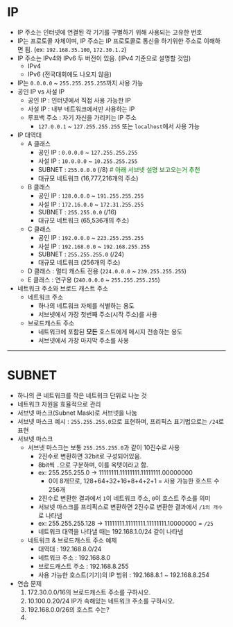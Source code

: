 # IP
- IP 주소는 인터넷에 연결된 각 기기를 구별하기 위해 사용되는 고유한 번호
- IP는 프로토콜 자체이며, IP 주소는 IP 프로토콜로 통신을 하기위한 주소로 이해하면 됨. (ex: `192.168.35.100`, `172.30.1.2`)
- IP 주소는 IPv4와 IPv6 두 버전이 있음. (IPv4 기준으로 설명할 것임)
    - IPv4 
    - IPv6 (전국대회에도 나오지 않음)
- IP는 `0.0.0.0` ~ `255.255.255.255`까지 사용 가능
- 공인 IP vs 사설 IP
    - 공인 IP : 인터넷에서 직접 사용 가능한 IP
    - 사설 IP : 내부 네트워크에서만 사용하는 IP
    - 루프백 주소 : 자기 자신을 가리키는 IP 주소
        - `127.0.0.1` ~ `127.255.255.255` 또는 `localhost`에서 사용 가능
- IP 대역대
    - A 클래스
        - 공인 IP : `0.0.0.0` ~ `127.255.255.255`
        - 사설 IP : `10.0.0.0` ~ `10.255.255.255`
        - SUBNET : `255.0.0.0` (/8) <b style="color: green; font-weight: normal;"># 아래 서브넷 설명 보고오는거 추천</b>
        - 대규모 네트워크 (16,777,216개의 주소)
    - B 클래스
        - 공인 IP : `128.0.0.0` ~ `191.255.255.255`
        - 사설 IP : `172.16.0.0` ~ `172.31.255.255`
        - SUBNET : `255.255.0.0` (/16)
        - 대규모 네트워크 (65,536개의 주소)
    - C 클래스
        - 공인 IP : `192.0.0.0` ~ `223.255.255.255`
        - 사설 IP : `192.168.0.0` ~ `192.168.255.255`
        - SUBNET : `255.255.255.0` (/24)
        - 대규모 네트워크 (256개의 주소)
    - D 클래스 : 멀티 캐스트 전용 (`224.0.0.0` ~ `239.255.255.255`)
    - E 클래스 : 연구용 (`240.0.0.0` ~ `255.255.255.255`)
- 네트워크 주소와 브로드 캐스트 주소
    - 네트워크 주소
        - 하나의 네트워크 자체를 식별하는 용도
        - 서브넷에서 가장 첫번째 주소(시작 주소)를 사용
    - 브로드캐스트 주소
        - 네트워크에 포함된 __모든__ 호스트에게 메시지 전송하는 용도
        - 서브넷에서 가장 마지막 주소를 사용
-----
# SUBNET
- 하나의 큰 네트워크를 작은 네트워크 단위로 나눈 것
- 네트워크 자원을 효율적으로 관리
- 서브넷 마스크(Subnet Mask)로 서브넷을 나눔
- 서브넷 마스크 예시 : `255.255.255.0`으로 표현하며, 프리픽스 표기법으로는 `/24`로 표현
- 서브넷 마스크
    - 서브넷 마스크는 보통 `255.255.255.0`과 같이 10진수로 사용
        - 2진수로 변환하면 32bit로 구성되어있음.
        - 8bit씩 `.`으로 구분하며, 이를 옥텟이라고 함.
        - ex: 255.255.255.0 -> 11111111.11111111.11111111.00000000
            - 0이 8개므로, 128+64+32+16+8+4+2+1 = 사용 가능한 호스트 수 256개
        - 2진수로 변환한 결과에서 `1`이 네트워크 주소, `0`이 호스트 주소를 의미
        - 서브넷 마스크를 프리픽스로 변환하면 2진수로 변환한 결과에서 `/1의 개수`로 나타냄
        - ex: 255.255.255.128 -> 11111111.11111111.11111111.10000000 = `/25`
        - 네트워크 대역을 나타낼 때는 192.168.1.0/24 같이 나타냄
    - 네트워크 & 브로드캐스트 주소 예제
        - 대역대 : 192.168.8.0/24
        - 네트워크 주소 : 192.168.8.0
        - 브로드캐스트 주소 : 192.168.8.255
        - 사용 가능한 호스트(기기)의 IP 범위 : 192.168.8.1 ~ 192.168.8.254
- 연습 문제
    1. 172.30.0.0/16의 브로드캐스트 주소를 구하시오.
    2. 10.100.0.20/24 IP가 속해있는 네트워크 주소를 구하시오.
    3. 192.168.0.0/26의 호스트 수는?
    4. 
